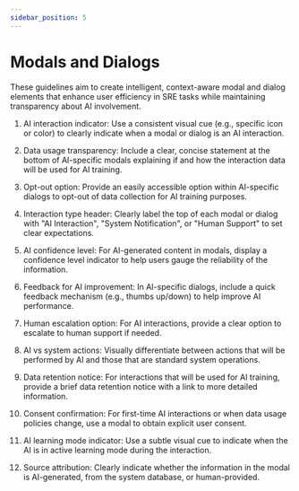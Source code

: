 ```yaml
---
sidebar_position: 5
---
```


# Modals and Dialogs

These guidelines aim to create intelligent, context-aware modal and dialog elements that enhance user efficiency in SRE tasks while maintaining transparency about AI involvement.

1. AI interaction indicator: Use a consistent visual cue (e.g., specific icon or color) to clearly indicate when a modal or dialog is an AI interaction.

2. Data usage transparency: Include a clear, concise statement at the bottom of AI-specific modals explaining if and how the interaction data will be used for AI training.

3. Opt-out option: Provide an easily accessible option within AI-specific dialogs to opt-out of data collection for AI training purposes.

4. Interaction type header: Clearly label the top of each modal or dialog with "AI Interaction", "System Notification", or "Human Support" to set clear expectations.

5. AI confidence level: For AI-generated content in modals, display a confidence level indicator to help users gauge the reliability of the information.

6. Feedback for AI improvement: In AI-specific dialogs, include a quick feedback mechanism (e.g., thumbs up/down) to help improve AI performance.

7. Human escalation option: For AI interactions, provide a clear option to escalate to human support if needed.

8. AI vs system actions: Visually differentiate between actions that will be performed by AI and those that are standard system operations.

9. Data retention notice: For interactions that will be used for AI training, provide a brief data retention notice with a link to more detailed information.

10. Consent confirmation: For first-time AI interactions or when data usage policies change, use a modal to obtain explicit user consent.

11. AI learning mode indicator: Use a subtle visual cue to indicate when the AI is in active learning mode during the interaction.

12. Source attribution: Clearly indicate whether the information in the modal is AI-generated, from the system database, or human-provided.

